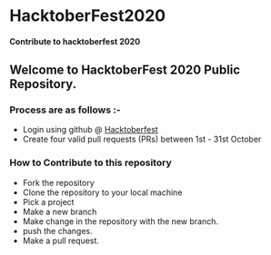 # HacktoberFest2020
#### Contribute to hacktoberfest 2020

Welcome to HacktoberFest 2020 Public Repository.
-----

### Process are as follows :- 
* Login using github @ [Hacktoberfest](https://hacktoberfest.digitalocean.com/)
* Create four valid pull requests (PRs) between 1st - 31st October

### How to Contribute to this repository
* Fork the repository
* Clone the repository to your local machine
* Pick a project
* Make a new branch
* Make change in the repository with the new branch.
* push the changes.
* Make a pull request.
